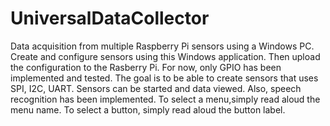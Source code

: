 # UniversalDataCollector
Data acquisition from multiple Raspberry Pi sensors using a Windows PC.
Create and configure sensors using this Windows application. Then upload the configuration to the Rasberry Pi.
For now, only GPIO has been implemented and tested. The goal is to be able to create sensors that uses SPI, I2C, UART.
Sensors can be started and data viewed.
Also, speech recognition has been implemented. To select a menu,simply read aloud the menu name. To select a button, simply read aloud the button label.
